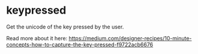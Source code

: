 # keypressed

Get the unicode of the key pressed by the user. 

Read more about it here: https://medium.com/designer-recipes/10-minute-concepts-how-to-capture-the-key-pressed-f9722acb6676
